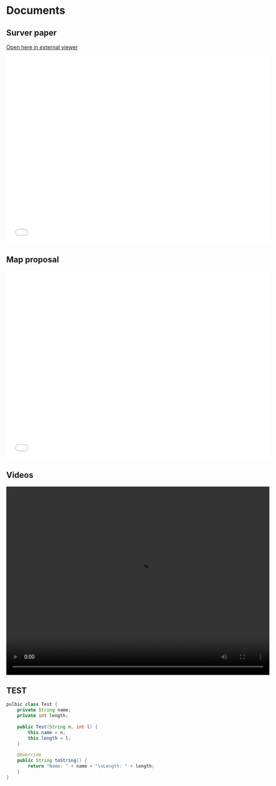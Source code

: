 # Documents

## Surver paper

[Open here in external viewer](Survey.pdf)

<embed src= "Survey.pdf" width= "700" height= "500">

## Map proposal

<embed src= "Proposal.pdf" width= "700" height= "500">

## Videos

<video width="700" height="500" controls>
  <source src="Lidar_camera_fusion.mkv" type="video/mp4">
    Your browser does not support the video tag.
</video>

## TEST
```java linenums="1 1 2"
pulbic class Test {
    private String name;
    private int length;
    
    public Test(String n, int l) {
        this.name = n;
        this.length = l;
    }
    
    @Override
    public String toString() {
        return "Name: " + name + "\nLength: " + length;
    }
}
```
